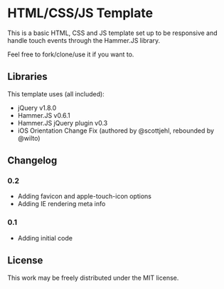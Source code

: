 HTML/CSS/JS Template
====================

This is a basic HTML, CSS and JS template set up to be responsive and handle touch events through the Hammer.JS library.

Feel free to fork/clone/use it if you want to.

Libraries
---------------------

This template uses (all included):
- jQuery v1.8.0
- Hammer.JS v0.6.1
- Hammer.JS jQuery plugin v0.3
- iOS Orientation Change Fix (authored by @scottjehl, rebounded by @wilto)

Changelog
---------------------

### 0.2
- Adding favicon and apple-touch-icon options
- Adding IE rendering meta info

### 0.1
- Adding initial code

License
---------------------

This work may be freely distributed under the MIT license.